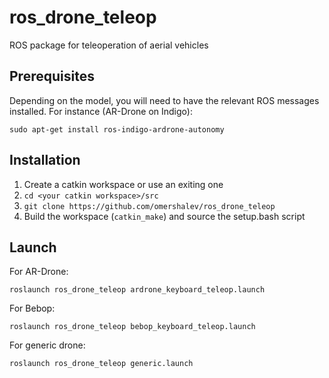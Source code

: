 # ros_drone_teleop
ROS package for teleoperation of aerial vehicles

Prerequisites
---
Depending on the model, you will need to have the relevant ROS messages installed. For instance (AR-Drone on Indigo):
```
sudo apt-get install ros-indigo-ardrone-autonomy
```

Installation
---
1. Create a catkin workspace or use an exiting one
2. ``` cd <your catkin workspace>/src ```
3. ``` git clone https://github.com/omershalev/ros_drone_teleop ```
4. Build the workspace (```catkin_make```) and source the setup.bash script

Launch
---
For AR-Drone:
```
roslaunch ros_drone_teleop ardrone_keyboard_teleop.launch
```
For Bebop:
```
roslaunch ros_drone_teleop bebop_keyboard_teleop.launch
```
For generic drone:
```
roslaunch ros_drone_teleop generic.launch
```
